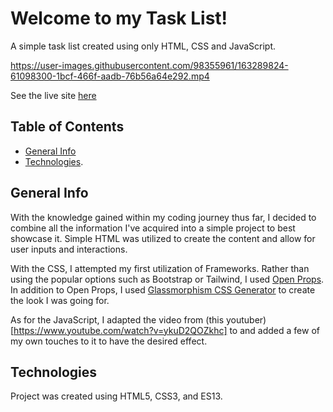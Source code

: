 # Welcome to my Task List!

A simple task list created using only HTML, CSS and JavaScript.

https://user-images.githubusercontent.com/98355961/163289824-61098300-1bcf-466f-aadb-76b56a64e292.mp4

See the live site [here](https://peacefultasks.netlify.app/)


## Table of Contents

* [General Info](#general-info)
* [Technologies](#technologies).

## General Info

With the knowledge gained within my coding journey thus far, I decided to combine all the information I've acquired into a simple project to best showcase it. Simple HTML was utilized to create the content and allow for user inputs and interactions. 

With the CSS, I attempted my first utilization of Frameworks. Rather than using the popular options such as Bootstrap or Tailwind, I used [Open Props](https://open-props.style/). In addition to Open Props, I used [Glassmorphism CSS Generator](https://ui.glass/generator/) to create the look I was going for.

As for the JavaScript, I adapted the video from (this youtuber)[https://www.youtube.com/watch?v=ykuD2QOZkhc] to and added a few of my own touches to it to have the desired effect.

## Technologies

Project was created using HTML5, CSS3, and ES13.
